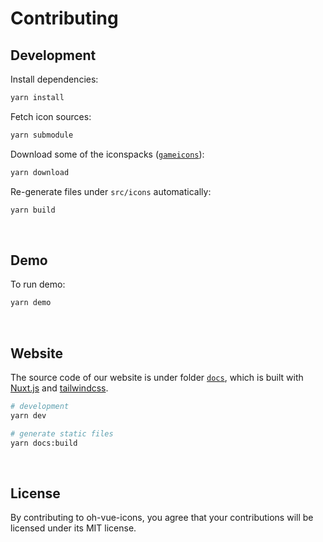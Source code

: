 # Contributing

## Development

Install dependencies:

```bash
yarn install
```

Fetch icon sources:

```bash
yarn submodule
```

Download some of the iconspacks ([`gameicons`](https://game-icons.net/archives/svg/zip/000000/transparent/game-icons.net.svg.zip)):

```bash
yarn download
```

Re-generate files under `src/icons` automatically:

```bash
yarn build
```

&nbsp;

## Demo

To run demo:

```bash
yarn demo
```

&nbsp;

## Website

The source code of our website is under folder [`docs`](docs), which is built with [Nuxt.js](https://nuxtjs.org) and [tailwindcss](https://tailwindcss.com).

```bash
# development
yarn dev

# generate static files
yarn docs:build
```

&nbsp;

## License

By contributing to oh-vue-icons, you agree that your contributions will be licensed under its MIT license.
